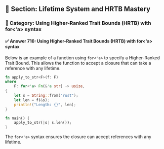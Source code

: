 ## 📘 Section: Lifetime System and HRTB Mastery  
### 🔹 Category: Using Higher-Ranked Trait Bounds (HRTB) with for<'a> syntax  
#### ✅ Answer 716: Using Higher-Ranked Trait Bounds (HRTB) with for<'a> syntax

Below is an example of a function using `for<'a>` to specify a Higher-Ranked Trait Bound. This allows the function to accept a closure that can take a reference with any lifetime.

```rust
fn apply_to_str<F>(f: F)
where
    F: for<'a> Fn(&'a str) -> usize,
{
    let s = String::from("rust");
    let len = f(&s);
    println!("Length: {}", len);
}

fn main() {
    apply_to_str(|s| s.len());
}
```

The `for<'a>` syntax ensures the closure can accept references with any lifetime.
